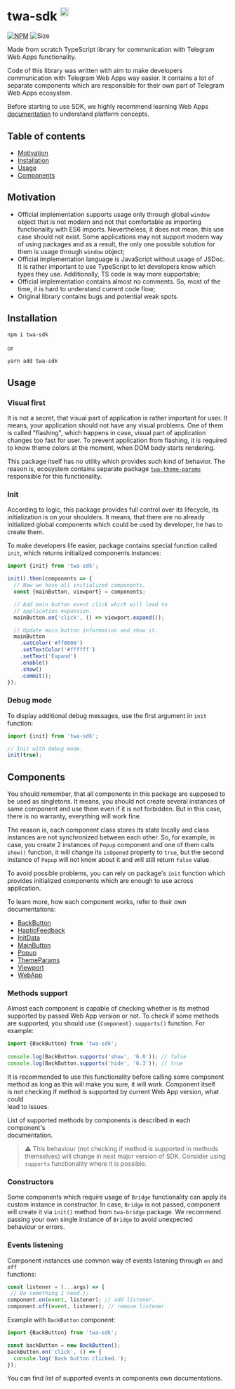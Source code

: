# twa-sdk <sup><img src="https://static.npmjs.com/255a118f56f5346b97e56325a1217a16.svg" alt="drawing" width="20"/></sup>

[npm-badge]: https://img.shields.io/npm/v/twa-sdk?logo=npm

[npm-link]: https://npmjs.com/package/twa-sdk

[size-badge]: https://img.shields.io/bundlephobia/minzip/twa-sdk

[![NPM][npm-badge]][npm-link]
![Size][size-badge]

Made from scratch TypeScript library for communication with Telegram Web Apps
functionality.

Code of this library was written with aim to make developers communication with
Telegram Web Apps way easier. It contains a lot of separate components which are
responsible for their own part of Telegram Web Apps ecosystem.

Before starting to use SDK, we highly recommend learning Web Apps
[documentation](../documentation) to understand platform concepts.

## Table of contents

- [Motivation](#motivation)
- [Installation](#installation)
- [Usage](#usage)
- [Components](#components)

## Motivation

- Official implementation supports usage only through global `window`
  object that is not modern and not that comfortable as importing functionality
  with ES6 imports. Nevertheless, it does not mean, this use case should not
  exist. Some applications may not support modern way of using packages and as a
  result, the only one possible solution for them is usage through `window`
  object;
- Official implementation language is JavaScript without usage of JSDoc. It is
  rather important to use TypeScript to let developers know which types they
  use. Additionally, TS code is way more supportable;
- Official implementation contains almost no comments. So, most of the time, it
  is hard to understand current code flow;
- Original library contains bugs and potential weak spots.

## Installation

```bash  
npm i twa-sdk
```  

or

```bash  
yarn add twa-sdk
```

## Usage

### Visual first

It is not a secret, that visual part of application is rather important for
user.
It means, your application should not have any visual problems. One of them is
called "flashing", which happens in case, visual part of application changes
too fast for user. To prevent application from flashing, it is required to
know theme colors at the moment, when DOM body starts rendering.

This package itself has no utility which provides such kind of behavior. The
reason is, ecosystem contains separate package
[`twa-theme-params`](../theme-params) responsible for this functionality.

### Init

According to logic, this package provides full control over its lifecycle,
its initialization is on your shoulders. It means, that there are no already
initialized global components which could be used by developer, he has to
create them.

To make developers life easier, package contains special function called `init`,
which returns initialized components instances:

```typescript
import {init} from 'twa-sdk';

init().then(components => {
  // Now we have all initialized components.
  const {mainButton, viewport} = components;

  // Add main button event click which will lead to
  // application expansion.
  mainButton.on('click', () => viewport.expand());

  // Update main button information and show it.
  mainButton
    .setColor('#ff0000')
    .setTextColor('#ffffff')
    .setText('Expand')
    .enable()
    .show()
    .commit();
});
```

### Debug mode

To display additional debug messages, use the first argument in `init`
function:

```typescript
import {init} from 'twa-sdk';

// Init with debug mode.
init(true);
```

## Components

You should remember, that all components in this package are supposed to be
used as singletons. It means, you should not create several instances of
same component and use them even if it is not forbidden. But in this case,
there is no warranty, everything will work fine. 

The reason is, each component class stores its state locally and class instances
are not synchronized between each other. So, for example, in case, you create
2 instances of `Popup` component and one of them calls `show()` function, it
will change its `isOpened` property to `true`, but the second instance of `Popup`
will not know about it and will still return `false` value. 

To avoid possible problems, you can rely on package's `init` function which
provides initialized components which are enough to use across application.

To learn more, how each component works, refer to their own documentations:

- [BackButton](src/components/BackButton)
- [HapticFeedback](src/components/HapticFeedback)
- [InitData](src/components/InitData)
- [MainButton](src/components/MainButton)
- [Popup](src/components/Popup)
- [ThemeParams](src/components/ThemeParams)
- [Viewport](src/components/Viewport)
- [WebApp](src/components/WebApp)

### Methods support

Almost each component is capable of checking whether is its method supported by
passed Web App version or not. To check if some methods are supported, you
should use `{Component}.supports()` function. For example:

```typescript  
import {BackButton} from 'twa-sdk';  
  
console.log(BackButton.supports('show', '6.0')); // false  
console.log(BackButton.supports('hide', '6.3')); // true  
```  

It is recommended to use this functionality before calling some component  
method as long as this will make you sure, it will work. Component itself  
is not checking if method is supported by current Web App version, what could  
lead to issues.

List of supported methods by components is described in each component's  
documentation.

> ⚠️ This behaviour (not checking if method is supported in methods
> themselves) will change in next major version of SDK. Consider
> using `supports` functionality where it is possible.

### Constructors

Some components which require usage of `Bridge` functionality can
apply its custom instance in constructor. In case, `Bridge` is not passed,
component will create it via `init()` method from `twa-bridge` package. We
recommend passing your own single instance of `Bridge` to avoid unexpected  
behaviour or errors.

### Events listening

Component instances use common way of events listening through `on` and `off`  
functions:

```typescript  
const listener = (...args) => {  
 // Do something I need.};  
component.on(event, listener); // add listener.  
component.off(event, listener); // remove listener.  
```  

Example with `BackButton` component:

```typescript
import {BackButton} from 'twa-sdk';

const backButton = new BackButton();
backButton.on('click', () => {
  console.log('Back button clicked.');
});
```

You can find list of supported events in components own documentations.